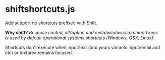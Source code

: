 # shiftshortcuts.js

Add support do shortcuts prefixed with Shift.

__Why shift?__ _Because control, alt/option and meta/windows/command keys is used by default operational systems shortcuts (Windows, OSX, Linux)._

Shortcuts don't execute when input:text (and yours variants input:email and etc) or textarea remains focused.
